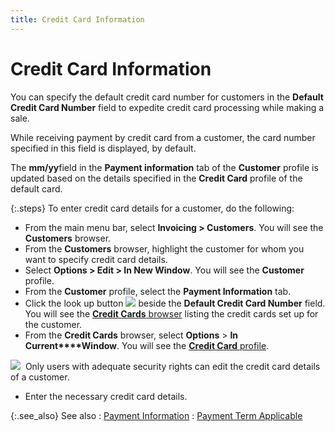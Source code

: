 ```yaml
---
title: Credit Card Information
---
```


# Credit Card Information


You can specify the default credit card number for customers in the  **Default Credit Card Number** field  to expedite credit card processing while making a sale.


While receiving payment by credit card from a customer, the card number  specified in this field is displayed, by default.


The **mm/yy**field in the **Payment information** tab of the **Customer** profile  is updated based on the details specified in the **Credit 
 Card** profile of the default card.


{:.steps}
To enter credit card details for a customer,  do the following:

- From the main  menu bar, select **Invoicing &gt; Customers**.  You will see the **Customers** browser.
- From the **Customers** browser, highlight the customer  for whom you want to specify credit card details.
- Select **Options &gt; Edit &gt; In New Window**.  You will see the **Customer** profile.
- From the **Customer** profile, select the **Payment 
 Information** tab.
- Click the look  up button ![]({{site.mc_baseurl}}/img/managing_customers_lookup_button.gif) beside the **Default 
 Credit Card Number** field. You will see the [**Credit Cards** browser]({{site.mc_baseurl}}/misc/credit_cards_browser.html) listing the  credit cards set up for the customer.
- From the **Credit Cards** browser, select **Options**  > **In** **Current****Window**. You will see the [**Credit Card** profile]({{site.mc_baseurl}}/misc/the_credit_card_profile.html).



![]({{site.mc_baseurl}}/img/note.gif)  Only  users with adequate security rights can edit the credit card details of  a customer.

- Enter the necessary  credit card details.



{:.see_also}
See also
: [Payment  Information]({{site.mc_baseurl}}/customer-details/payment-information/payment_information_content.html)
: [Payment Term  Applicable]({{site.mc_baseurl}}/customer-details/payment-information/payment_term_applicable.html)
